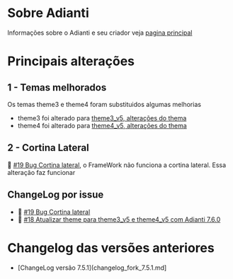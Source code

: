 # Sobre Adianti
Informações sobre o Adianti e seu criador veja  [pagina principal](../README.md)

# Principais alterações
## 1 - Temas melhorados 
Os temas theme3 e theme4 foram substituidos algumas melhorias

* theme3 foi alterado para [theme3_v5, alterações do thema](https://github.com/bjverde/adianti-theme/blob/master/documents/framework_puro/bootstrap_theme3_v5.md)
* theme4 foi alterado para [theme4_v5, alterações do thema](https://github.com/bjverde/adianti-theme/blob/master/documents/framework_puro/material_theme4_v5.md)

## 2 - Cortina Lateral
🐛 [#19 Bug Cortina lateral](https://github.com/bjverde/adianti-fork-framework/issues/19), o FrameWork não funciona a cortina lateral. Essa alteração faz funcionar

## ChangeLog por issue
* 🐛 [#19 Bug Cortina lateral](https://github.com/bjverde/adianti-fork-framework/issues/19)
* 🔨 [#18 Atualizar theme para theme3_v5 e theme4_v5 com Adianti 7.6.0](https://github.com/bjverde/adianti-fork-framework/issues/18)

# Changelog das versões anteriores
* [ChangeLog versão 7.5.1](changelog_fork_7.5.1.md]